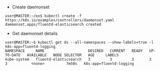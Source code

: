 

 - Create daemonset

```terminal
user@MASTER:~/ex$ kubectl create -f https://k8s.io/examples/controllers/daemonset.yaml
daemonset.apps/fluentd-elasticsearch created
```
- Get daemonset details

```Shell Session
user@MASTER:~$ kubectl get ds --all-namespaces --show-labels=true -l k8s-app=fluentd-logging
NAMESPACE     NAME                    DESIRED   CURRENT   READY   UP-TO-DATE   AVAILABLE   NODE SELECTOR   AGE     LABELS
kube-system   fluentd-elasticsearch   3         3         3       3            3           <none>          7m50s   k8s-app=fluentd-logging
```

<!--stackedit_data:
eyJoaXN0b3J5IjpbMTAyMjcxMjcyMSwtNzkyMjk2MTg1LDIwND
QzNTMzMzldfQ==
-->